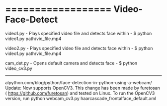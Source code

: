 ==================
Video-Face-Detect
==================

video1.py	- Plays specified video file and detects face within
		- $ python video1.py path/vid_file.mp4

video2.py	- Plays specified video file and detects face within
		- $ python video1.py path/vid_file.mp4

cam_det.py	- Opens default camera and detects face
		- $ python video_cv3.py

-----------------------------------------------------------------
alpython.com/blog/python/face-detection-in-python-using-a-webcam/
Update: Now supports OpenCV3. This change has been made by furetosan ( https://github.com/furetosan) and tested on Linux.
To run the OpenCV3 version, run python webcam_cv3.py haarcascade_frontalface_default.xml

